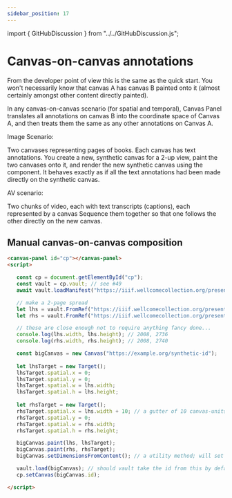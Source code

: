```yaml
---
sidebar_position: 17
---
```


import { GitHubDiscussion } from "../../GitHubDiscussion.js";

# Canvas-on-canvas annotations

From the developer point of view this is the same as the quick start. You won't necessarily know that canvas A has canvas B painted onto it (almost certainly amongst other content directly painted).

In any canvas-on-canvas scenario (for spatial and temporal), Canvas Panel translates all annotations on canvas B into the coordinate space of Canvas A, and then treats them the same as any other annotations on Canvas A.

Image Scenario:

Two canvases representing pages of books. Each canvas has text annotations.
You create a new, synthetic canvas for a 2-up view, paint the two canvases onto it, and render the new synthetic canvas using the component. It behaves exactly as if all the text annotations had been made directly on the synthetic canvas.

AV scenario:

Two chunks of video, each with text transcripts (captions), each represented by a canvas
Sequence them together so that one follows the other directly on the new canvas.

## Manual canvas-on-canvas composition


```html
<canvas-panel id="cp"></canvas-panel>
<script>

   const cp = document.getElementById("cp");
   const vault = cp.vault; // see #49
   await vault.loadManifest("https://iiif.wellcomecollection.org/presentation/b18035723");

   // make a 2-page spread
   let lhs = vault.FromRef("https://iiif.wellcomecollection.org/presentation/b18035723/canvases/b18035723_0007.JP2");
   let rhs = vault.FromRef("https://iiif.wellcomecollection.org/presentation/b18035723/canvases/b18035723_0008.JP2");

   // these are close enough not to require anything fancy done...
   console.log(lhs.width, lhs.height); // 2008, 2736
   console.log(rhs.width, rhs.height); // 2008, 2740

   const bigCanvas = new Canvas("https://example.org/synthetic-id");
   
   let lhsTarget = new Target();
   lhsTarget.spatial.x = 0;
   lhsTarget.spatial.y = 0;
   lhsTarget.spatial.w = lhs.width;
   lhsTarget.spatial.h = lhs.height;
   
   let rhsTarget = new Target();
   rhsTarget.spatial.x = lhs.width + 10; // a gutter of 10 canvas-units between them
   rhsTarget.spatial.y = 0;
   rhsTarget.spatial.w = rhs.width;
   rhsTarget.spatial.h = rhs.height;

   bigCanvas.paint(lhs, lhsTarget);
   bigCanvas.paint(rhs, rhsTarget);
   bigCanvas.setDimensionsFromContent(); // a utility method; will set bigCanvas.width and bigCanvas.height

   vault.load(bigCanvas); // should vault take the id from this by default?
   cp.setCanvas(bigCanvas.id);

</script>  
```


<GitHubDiscussion ghid="17" />
